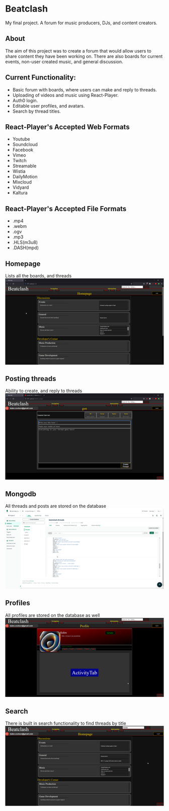 # Beatclash
My final project. A forum for music producers, DJs, and content creators.

## About
The aim of this project was to create a forum that would allow users to share content they have been working on. There are also boards for current events, non-user created music, and general discussion.

## Current Functionality:
* Basic forum with boards, where users can make and reply to threads.
* Uploading of videos and music using React-Player.
* Auth0 login.
* Editable user profiles, and avatars.
* Search by thread titles.

## React-Player's Accepted Web Formats
* Youtube
* Soundcloud
* Facebook
* Vimeo
* Twitch
* Streamable
* Wistia
* DailyMotion
* Mixcloud
* Vidyard
* Kaltura

## React-Player's Accepted File Formats
* .mp4
* .webm
* .ogv
* .mp3
* .HLS(m3u8)
* .DASH(mpd)

## Homepage
Lists all the boards, and threads
![homepage gif](./_ReadmeImages/Home.gif)

## Posting threads
Ability to create, and reply to threads
![thread gif](./_ReadmeImages/Posts.gif)

## Mongodb
All threads and posts are stored on the database
![mongo gif](./_ReadmeImages/Mongo.gif)

## Profiles
All profiles are stored on the database as well
![profile gif](./_ReadmeImages/Profile.gif)

## Search
There is built in search functionality to find threads by title
![profile gif](./_ReadmeImages/Search.gif)